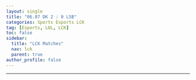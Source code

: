 ```yaml
---
layout: single
title: "06.07 DK 2 : 0 LSB"
categories: Sports Esports LCK
tag: [Esports, LOL, LCK]
toc: false
sidebar:
  title: "LCK Matches"
  nav: lck
  parent: true
author_profile: false
---
```

<div id ="all"></div>


---

<script>
  const match = 2;
  function set(val){
    var set = 1;
    console.log('wow')
    var date_info = '{{page.name}}'.substr(0, 10);

    const xhr = new XMLHttpRequest();

    xhr.open('GET', "/data/esports/lck/lck-matches.json", true);

    xhr.onload = function(){
      if(this.status === 200) {
        // console.log(this.responseText);

        const lol = JSON.parse(this.responseText);

        let all = '';

        lol.forEach(function(lol){
          if (lol.Date == date_info && lol.Match == match) {
            all += `
              <div id="set${set}" class="match-esports">
                <div id="win" class="esports-win${lol.Winner}"></div>
                <div class="esports-team1">
                  <img src="/images/esports/lol/lck/${lol.Blue}-logo.png"/>
                  <span style="float:left;margin-left:7.5vmin;">${lol.Blue}</span>
                </div>
                <div class="esports-team2">
                  <img src="/images/esports/lol/lck/${lol.Red}-logo.png"/>
                  <span style="float:right;margin-right:7.5vmin;">${lol.Red}</span>
                </div>
                <div class="esports-set">
                  <span>SET</span><br>
                  <span>${lol.Set}</span>
                </div>
                  <div id="bluePicks1" class="esports-champion1">
                    <img src="/images/esports/lol/Champions/${lol.bluePicks1}.png" style="transform: scaleX(-1);"/>
                  </div>
                  <div id="bluePlayer1" class="esports-player1">
                    <span style="float:left;margin-left:1vmin;">${lol.bluePlayer1}</span>
                  </div>
                  <div id="redPicks1" class="esports-champion2">
                    <img src="/images/esports/lol/Champions/${lol.redPicks1}.png" style="transform: scaleX();"/>
                  </div>
                  <div id="redPlayer1" class="esports-player2">
                    <span style="float:right;margin-right:1vmin;">${lol.redPlayer1}</span>
                  </div>
                  <div id="bluePicks2" class="esports-champion1">
                    <img src="/images/esports/lol/Champions/${lol.bluePicks2}.png" style="transform: scaleX(-1);"/>
                  </div>
                  <div id="bluePlayer2" class="esports-player1">
                    <span style="float:left;margin-left:1vmin;">${lol.bluePlayer2}</span>
                  </div>
                  <div id="redPicks2" class="esports-champion2">
                    <img src="/images/esports/lol/Champions/${lol.redPicks2}.png" style="transform: scaleX();"/>
                  </div>
                  <div id="redPlayer2" class="esports-player2">
                    <span style="float:right;margin-right:1vmin;">${lol.redPlayer2}</span>
                  </div>
                  <div id="bluePicks3" class="esports-champion1">
                    <img src="/images/esports/lol/Champions/${lol.bluePicks3}.png" style="transform: scaleX(-1);"/>
                  </div>
                  <div id="bluePlayer3" class="esports-player1">
                    <span style="float:left;margin-left:1vmin;">${lol.bluePlayer3}</span>
                  </div>
                  <div id="redPicks3" class="esports-champion2">
                    <img src="/images/esports/lol/Champions/${lol.redPicks3}.png" style="transform: scaleX();"/>
                  </div>
                  <div id="redPlayer3" class="esports-player2">
                    <span style="float:right;margin-right:1vmin;">${lol.redPlayer3}</span>
                  </div>
                  <div id="bluePicks4" class="esports-champion1">
                    <img src="/images/esports/lol/Champions/${lol.bluePicks4}.png" style="transform: scaleX(-1);"/>
                  </div>
                  <div id="bluePlayer4" class="esports-player1">
                    <span style="float:left;margin-left:1vmin;">${lol.bluePlayer4}</span>
                  </div>
                  <div id="redPicks4" class="esports-champion2">
                    <img src="/images/esports/lol/Champions/${lol.redPicks4}.png" style="transform: scaleX(-1);"/>
                  </div>
                  <div id="redPlayer4" class="esports-player2">
                    <span style="float:right;margin-right:1vmin;">${lol.redPlayer4}</span>
                  </div>
                  <div id="bluePicks5" class="esports-champion1">
                    <img src="/images/esports/lol/Champions/${lol.bluePicks5}.png" style="transform: scaleX(-1);"/>
                  </div>
                  <div id="bluePlayer5" class="esports-player1">
                    <span style="float:left;margin-left:1vmin;">${lol.bluePlayer5}</span>
                  </div>
                  <div id="redPicks5" class="esports-champion2">
                    <img src="/images/esports/lol/Champions/${lol.redPicks5}.png" style="transform: scaleX();"/>
                  </div>
                  <div id="redPlayer5" class="esports-player2">
                    <span style="float:right;margin-right:1vmin;">${lol.redPlayer5}</span>
                  </div>
                  <div class="esports-ban-slash1">
                    <i class="fas fa-slash fa-rotate-90 fa-lg" style="color:red;"></i>
                    <i class="fas fa-slash fa-rotate-90 fa-lg" style="color:red;"></i>
                    <i class="fas fa-slash fa-rotate-90 fa-lg" style="color:red;"></i>
                    <i class="fas fa-slash fa-rotate-90 fa-lg" style="color:red;"></i>
                    <i class="fas fa-slash fa-rotate-90 fa-lg" style="color:red;"></i>
                  </div>
                  <div class="esports-ban-slash2">
                    <i class="fas fa-slash fa-rotate-90 fa-lg" style="color:red;"></i>
                    <i class="fas fa-slash fa-rotate-90 fa-lg" style="color:red;"></i>
                    <i class="fas fa-slash fa-rotate-90 fa-lg" style="color:red;"></i>
                    <i class="fas fa-slash fa-rotate-90 fa-lg" style="color:red;"></i>
                    <i class="fas fa-slash fa-rotate-90 fa-lg" style="color:red;"></i>
                  </div>
                  <div id="blueBans1" class="esports-ban1" style="margin-left:0.8vmin;">
                    <img src="/images/esports/lol/Champions/${lol.blueBans1}.png" style="transform: scaleX(-1);"/>
                  </div>
                  <div id="blueBans2" class="esports-ban1">
                    <img src="/images/esports/lol/Champions/${lol.blueBans2}.png" style="transform: scaleX(-1);"/>
                  </div>
                  <div id="blueBans3" class="esports-ban1">
                    <img src="/images/esports/lol/Champions/${lol.blueBans3}.png" style="transform: scaleX(-1);"/>
                  </div>
                  <div id="blueBans4" class="esports-ban1">
                    <img src="/images/esports/lol/Champions/${lol.blueBans4}.png" style="transform: scaleX(-1);"/>
                  </div>
                  <div id="blueBans5" class="esports-ban1">
                    <img src="/images/esports/lol/Champions/${lol.blueBans5}.png" style="transform: scaleX();"/>
                  </div>
                  <div id="redBans1" class="esports-ban2" style="margin-right:0.8vmin;">
                    <img src="/images/esports/lol/Champions/${lol.redBans1}.png" style="transform: scaleX();"/>
                  </div>
                  <div id="redBans2" class="esports-ban2">
                    <img src="/images/esports/lol/Champions/${lol.redBans2}.png" style="transform: scaleX(-1);"/>
                  </div>
                  <div id="redBans3" class="esports-ban2">
                    <img src="/images/esports/lol/Champions/${lol.redBans3}.png" style="transform: scaleX(-1);"/>
                  </div>
                  <div id="redBans4" class="esports-ban2">
                    <img src="/images/esports/lol/Champions/${lol.redBans4}.png" style="transform: scaleX(-1);"/>
                  </div>
                  <div id="redBans5" class="esports-ban2">
                    <img src="/images/esports/lol/Champions/${lol.redBans5}.png" style="transform: scaleX();"/>
                  </div>
                  <div id="coach1" class="esports-coach1">${lol.Coach1}</div>
                  <div id="coach2" class="esports-coach2">${lol.Coach2}</div>
              </div>
            `;
            console.log(all, set)
            set += 1;
          }
        });

        document.getElementById('all').innerHTML = all;
      }
    }

    xhr.send();
  }
  set();
</script>